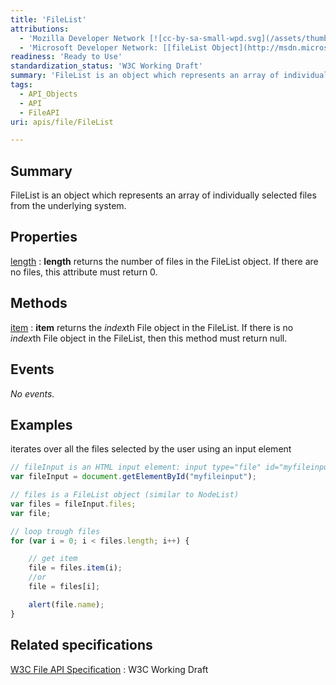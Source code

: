 ```yaml
---
title: 'FileList'
attributions:
  - 'Mozilla Developer Network [![cc-by-sa-small-wpd.svg](/assets/thumb/8/8c/cc-by-sa-small-wpd.svg/120px-cc-by-sa-small-wpd.svg.png)](http://creativecommons.org/licenses/by-sa/3.0/us/): [[FileList](https://developer.mozilla.org/en-US/docs/DOM/FileList) Article]'
  - 'Microsoft Developer Network: [[fileList Object](http://msdn.microsoft.com/en-us/library/ie/hh772307(v=vs.85).aspx) Article]'
readiness: 'Ready to Use'
standardization_status: 'W3C Working Draft'
summary: 'FileList is an object which represents an array of individually selected files from the underlying system.'
tags:
  - API_Objects
  - API
  - FileAPI
uri: apis/file/FileList

---
```

## Summary

FileList is an object which represents an array of individually selected files from the underlying system.

## Properties

[length](/apis/file/FileList/length)
:   **length** returns the number of files in the FileList object. If there are no files, this attribute must return 0.

## Methods

[item](/apis/file/FileList/item)
:   **item** returns the *index*th File object in the FileList. If there is no *index*th File object in the FileList, then this method must return null.

## Events

*No events.*

## Examples

iterates over all the files selected by the user using an input element

``` js
// fileInput is an HTML input element: input type="file" id="myfileinput" multiple
var fileInput = document.getElementById("myfileinput");

// files is a FileList object (similar to NodeList)
var files = fileInput.files;
var file;

// loop trough files
for (var i = 0; i < files.length; i++) {

    // get item
    file = files.item(i);
    //or
    file = files[i];

    alert(file.name);
}
```

## Related specifications

[W3C File API Specification](http://www.w3.org/TR/FileAPI)
:   W3C Working Draft
